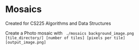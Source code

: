 # Mosaics
Created for CS225 Algorithms and Data Structures


Create a Photo mosaic with 
<code>
./mosaics background_image.png [tile_directory/] [number of tiles] [pixels per tile] [output_image.png]
</code>
